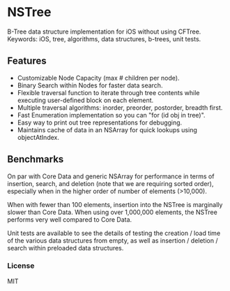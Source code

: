 NSTree
======

B-Tree data structure implementation for iOS without using CFTree. 
Keywords: iOS, tree, algorithms, data structures, b-trees, unit tests.

## Features
 - Customizable Node Capacity (max # children per node).
 - Binary Search within Nodes for faster data search.
 - Flexible traversal function to iterate through tree contents while executing
   user-defined block on each element.
 - Multiple traversal algorithms: inorder, preorder, postorder, breadth first.
 - Fast Enumeration implementation so you can "for (id obj in tree)".
 - Easy way to print out tree representations for debugging.
 - Maintains cache of data in an NSArray for quick lookups using objectAtIndex.

## Benchmarks
On par with Core Data and generic NSArray for performance in terms of insertion,
search, and deletion (note that we are requiring sorted order), especially when
in the higher order of number of elements (>10,000). 

When with fewer than 100 elements, insertion into the NSTree is marginally slower 
than Core Data. When using over 1,000,000 elements, the NSTree performs very well 
compared to Core Data. 

Unit tests are available to see the details of testing the creation / load time
of the various data structures from empty, as well as insertion / deletion
/ search within preloaded data structures.

### License
MIT

